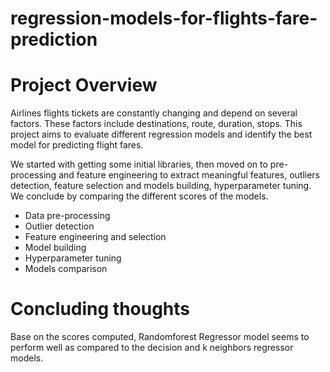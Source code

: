 # regression-models-for-flights-fare-prediction

# Project Overview

Airlines flights tickets are constantly changing and depend on several factors. These factors include destinations, route, duration, stops. This project aims to evaluate different regression models and identify the best model for predicting flight fares.

We started with getting some initial libraries, then moved on to pre-processing and feature engineering to extract meaningful features, outliers detection, feature selection and models building, hyperparameter tuning. We conclude by comparing the different scores of the models.

- Data pre-processing
- Outlier detection
- Feature engineering and selection
- Model building
- Hyperparameter tuning
- Models comparison

# Concluding thoughts
Base on the scores computed, Randomforest Regressor model seems to perform well as compared to the decision and k neighbors regressor models.
